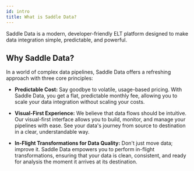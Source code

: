 ```yaml
---
id: intro
title: What is Saddle Data?
---
```


Saddle Data is a modern, developer-friendly ELT platform designed to make data integration simple, predictable, and powerful.

## Why Saddle Data?

In a world of complex data pipelines, Saddle Data offers a refreshing approach with three core principles:

*   **Predictable Cost:** Say goodbye to volatile, usage-based pricing. With Saddle Data, you get a flat, predictable monthly fee, allowing you to scale your data integration without scaling your costs.

*   **Visual-First Experience:** We believe that data flows should be intuitive. Our visual-first interface allows you to build, monitor, and manage your pipelines with ease. See your data's journey from source to destination in a clear, understandable way.

*   **In-Flight Transformations for Data Quality:** Don't just move data; improve it. Saddle Data empowers you to perform in-flight transformations, ensuring that your data is clean, consistent, and ready for analysis the moment it arrives at its destination.
